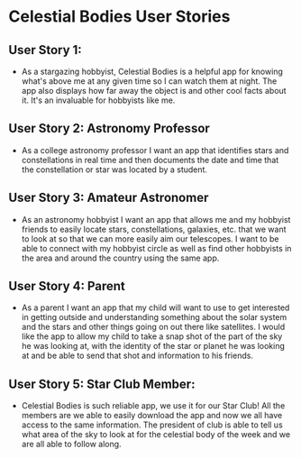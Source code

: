 # Celestial Bodies User Stories

## User Story 1:
* As a stargazing hobbyist, Celestial Bodies is a helpful app for knowing what's above me at any given time so I can watch them at night.
The app also displays how far away the object is and other cool facts about it. It's an invaluable for hobbyists like me.

## User Story 2: Astronomy Professor

* As a college astronomy professor I want an app that identifies stars and constellations in real time and then documents the date and time that the constellation or star was located by a student.

## User Story 3: Amateur Astronomer

* As an astronomy hobbyist I want an app that allows me and my hobbyist friends to easily locate stars, constellations, galaxies, etc. that we want to look at so that we can more easily aim our telescopes.  I want to be able to connect with my hobbyist circle as well as find other hobbyists in the area and around the country using the same app.

## User Story 4: Parent

* As a parent I want an app that my child will want to use to get interested in getting outside and understanding something about the solar system and the stars and other things going on out there like satellites.  I would like the app to allow my child to take a snap shot of the part of the sky he was looking at, with the identity of the star or planet he was looking at and be able to send that shot and information to his friends.

## User Story 5: Star Club Member:
* Celestial Bodies is such reliable app, we use it for our Star Club! All the members are we able to easily download the app and now we all have access to the same information. The president of club is able to tell us what area of the sky to look at for the celestial body of the week and we are all able to follow along.
